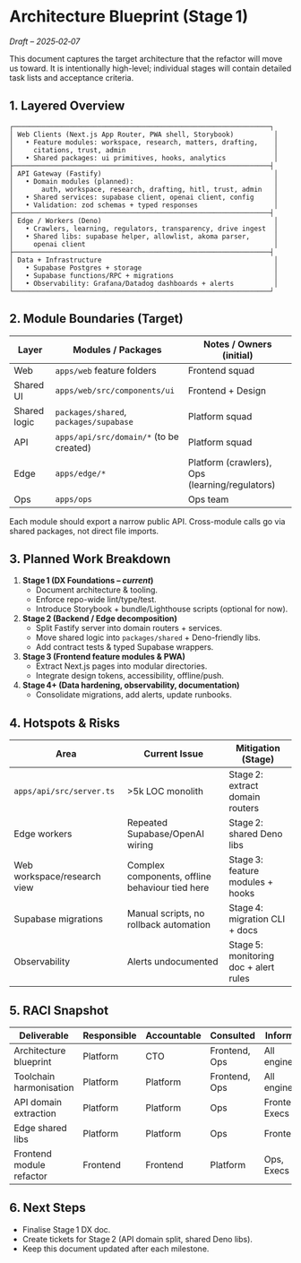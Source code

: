 # Architecture Blueprint (Stage 1)

_Draft – 2025‑02‑07_

This document captures the target architecture that the refactor will move us toward. It is intentionally high-level; individual stages will contain detailed task lists and acceptance criteria.

## 1. Layered Overview

```
┌────────────────────────────────────────────────────────────────┐
│ Web Clients (Next.js App Router, PWA shell, Storybook)          │
│   • Feature modules: workspace, research, matters, drafting,    │
│     citations, trust, admin                                     │
│   • Shared packages: ui primitives, hooks, analytics            │
├────────────────────────────────────────────────────────────────┤
│ API Gateway (Fastify)                                           │
│   • Domain modules (planned):                                   │
│       auth, workspace, research, drafting, hitl, trust, admin   │
│   • Shared services: supabase client, openai client, config     │
│   • Validation: zod schemas + typed responses                   │
├────────────────────────────────────────────────────────────────┤
│ Edge / Workers (Deno)                                           │
│   • Crawlers, learning, regulators, transparency, drive ingest  │
│   • Shared libs: supabase helper, allowlist, akoma parser,      │
│     openai client                                               │
├────────────────────────────────────────────────────────────────┤
│ Data + Infrastructure                                           │
│   • Supabase Postgres + storage                                 │
│   • Supabase functions/RPC + migrations                         │
│   • Observability: Grafana/Datadog dashboards + alerts          │
└────────────────────────────────────────────────────────────────┘
```

## 2. Module Boundaries (Target)

| Layer        | Modules / Packages                      | Notes / Owners (initial)                        |
| ------------ | --------------------------------------- | ----------------------------------------------- |
| Web          | `apps/web` feature folders              | Frontend squad                                  |
| Shared UI    | `apps/web/src/components/ui`            | Frontend + Design                               |
| Shared logic | `packages/shared`, `packages/supabase`  | Platform squad                                  |
| API          | `apps/api/src/domain/*` (to be created) | Platform squad                                  |
| Edge         | `apps/edge/*`                           | Platform (crawlers), Ops (learning/regulators)  |
| Ops          | `apps/ops`                              | Ops team                                        |

Each module should export a narrow public API. Cross-module calls go via shared packages, not direct file imports.

## 3. Planned Work Breakdown

1. **Stage 1 (DX Foundations – _current_)**
   - Document architecture & tooling.
   - Enforce repo-wide lint/type/test.
   - Introduce Storybook + bundle/Lighthouse scripts (optional for now).
2. **Stage 2 (Backend / Edge decomposition)**
   - Split Fastify server into domain routers + services.
   - Move shared logic into `packages/shared` + Deno-friendly libs.
   - Add contract tests & typed Supabase wrappers.
3. **Stage 3 (Frontend feature modules & PWA)**
   - Extract Next.js pages into modular directories.
   - Integrate design tokens, accessibility, offline/push.
4. **Stage 4+ (Data hardening, observability, documentation)**
   - Consolidate migrations, add alerts, update runbooks.

## 4. Hotspots & Risks

| Area                         | Current Issue                                   | Mitigation (Stage)                     |
| --------------------------- | ----------------------------------------------- | -------------------------------------- |
| `apps/api/src/server.ts`    | >5k LOC monolith                                 | Stage 2: extract domain routers        |
| Edge workers                | Repeated Supabase/OpenAI wiring                 | Stage 2: shared Deno libs              |
| Web workspace/research view | Complex components, offline behaviour tied here | Stage 3: feature modules + hooks       |
| Supabase migrations         | Manual scripts, no rollback automation          | Stage 4: migration CLI + docs          |
| Observability               | Alerts undocumented                             | Stage 5: monitoring doc + alert rules  |

## 5. RACI Snapshot

| Deliverable                  | Responsible | Accountable | Consulted     | Informed        |
| ---------------------------- | ----------- | ----------- | ------------- | --------------- |
| Architecture blueprint       | Platform    | CTO         | Frontend, Ops | All engineers   |
| Toolchain harmonisation      | Platform    | Platform    | Frontend, Ops | All engineers   |
| API domain extraction        | Platform    | Platform    | Ops           | Frontend, Execs |
| Edge shared libs             | Platform    | Platform    | Ops           | Frontend        |
| Frontend module refactor     | Frontend    | Frontend    | Platform      | Ops, Execs      |

## 6. Next Steps

- Finalise Stage 1 DX doc.
- Create tickets for Stage 2 (API domain split, shared Deno libs).
- Keep this document updated after each milestone.

